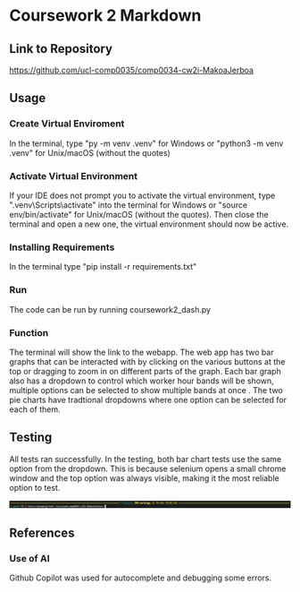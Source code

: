 # Coursework 2 Markdown

## Link to Repository
https://github.com/ucl-comp0035/comp0034-cw2i-MakoaJerboa

## Usage
### Create Virtual Enviroment
In the terminal, type "py -m venv .venv" for Windows or "python3 -m venv .venv" for Unix/macOS (without the quotes)

### Activate Virtual Environment
If your IDE does not prompt you to activate the virtual environment, type ".venv\Scripts\activate" into the terminal for Windows or "source env/bin/activate" for Unix/macOS (without the quotes). Then close the terminal and open a new one, the virtual environment should now be active.

### Installing Requirements
In the terminal type "pip install -r requirements.txt"

### Run
The code can be run by running coursework2_dash.py

### Function
The terminal will show the link to the webapp. The web app has two bar graphs that can be interacted with by clicking on the various buttons at the top or dragging to zoom in on different parts of the graph. Each bar graph also has a dropdown to control which worker hour bands will be shown, multiple options can be selected to show multiple bands at once . The two pie charts have tradtional dropdowns where one option can be selected for each of them.

## Testing
All tests ran successfully. In the testing, both bar chart tests use the same option from the dropdown. This is because selenium opens a small chrome window and the top option was always visible, making it the most reliable option to test.

![Tests](./images/Tests.png)

## References
### Use of AI
Github Copilot was used for autocomplete and debugging some errors.